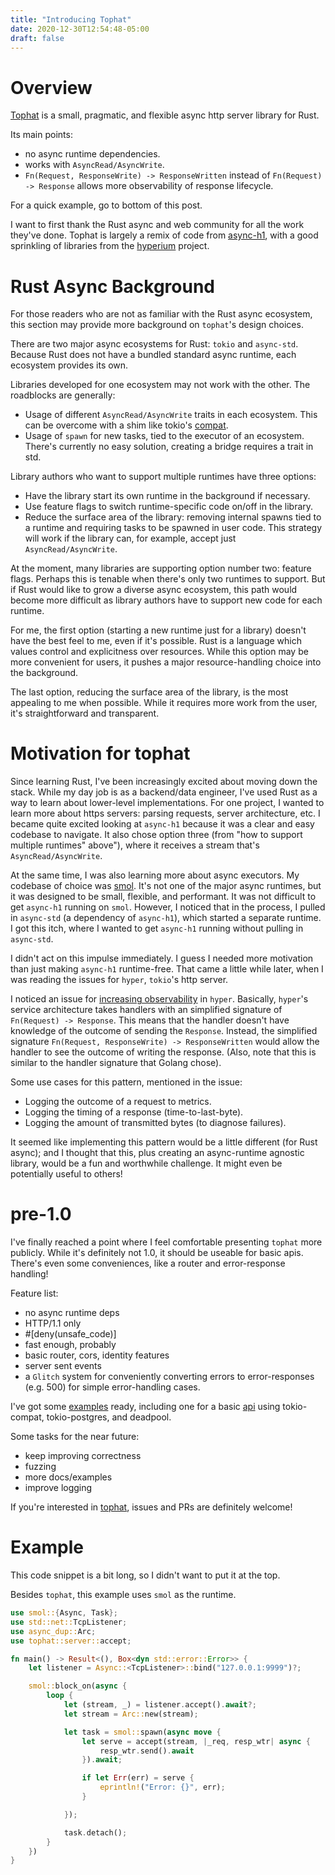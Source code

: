 ```yaml
---
title: "Introducing Tophat"
date: 2020-12-30T12:54:48-05:00
draft: false
---
```

# Overview
[Tophat](https://github.com/hwchen/tophat) is a small, pragmatic, and flexible async http server library for Rust.

Its main points:

- no async runtime dependencies.
- works with `AsyncRead/AsyncWrite`.
- `Fn(Request, ResponseWrite) -> ResponseWritten` instead of `Fn(Request) -> Response` allows more observability of response lifecycle.

For a quick example, go to bottom of this post.

I want to first thank the Rust async and web community for all the work they've done. Tophat is largely a remix of code from [async-h1](https://github.com/http-rs/async-h1), with a good sprinkling of libraries from the [hyperium](https://github.com/hyperium) project.

# Rust Async Background
For those readers who are not as familiar with the Rust async ecosystem, this section may provide more background on `tophat`'s design choices.

There are two major async ecosystems for Rust: `tokio` and `async-std`. Because Rust does not have a bundled standard async runtime, each ecosystem provides its own.

Libraries developed for one ecosystem may not work with the other. The roadblocks are generally:

- Usage of different `AsyncRead/AsyncWrite` traits in each ecosystem. This can be overcome with a shim like tokio's [compat](https://docs.rs/tokio-util/0.6.0/tokio_util/compat/index.html).
- Usage of `spawn` for new tasks, tied to the executor of an ecosystem. There's currently no easy solution, creating a bridge requires a trait in std.

Library authors who want to support multiple runtimes have three options:

- Have the library start its own runtime in the background if necessary.
- Use feature flags to switch runtime-specific code on/off in the library.
- Reduce the surface area of the library: removing internal spawns tied to a runtime and requiring tasks to be spawned in user code. This strategy will work if the library can, for example, accept just `AsyncRead/AsyncWrite`.

At the moment, many libraries are supporting option number two: feature flags. Perhaps this is tenable when there's only two runtimes to support. But if Rust would like to grow a diverse async ecosystem, this path would become more difficult as library authors have to support new code for each runtime.

For me, the first option (starting a new runtime just for a library) doesn't have the best feel to me, even if it's possible. Rust is a language which values control and explicitness over resources. While this option may be more convenient for users, it pushes a major resource-handling choice into the background.

The last option, reducing the surface area of the library, is the most appealing to me when possible. While it requires more work from the user, it's straightforward and transparent.

# Motivation for tophat
Since learning Rust, I've been increasingly excited about moving down the stack. While my day job is as a backend/data engineer, I've used Rust as a way to learn about lower-level implementations. For one project, I wanted to learn more about https servers: parsing requests, server architecture, etc. I became quite excited looking at `async-h1` because it was a clear and easy codebase to navigate. It also chose option three (from "how to support multiple runtimes" above"), where it receives a stream that's `AsyncRead/AsyncWrite`.

At the same time, I was also learning more about async executors. My codebase of choice was [smol](https://github.com/smol-rs/smol). It's not one of the major async runtimes, but it was designed to be small, flexible, and performant. It was not difficult to get `async-h1` running on `smol`. However, I noticed that in the process, I pulled in `async-std` (a dependency of `async-h1`), which started a separate runtime. I got this itch, where I wanted to get `async-h1` running without pulling in `async-std`.

I didn't act on this impulse immediately. I guess I needed more motivation than just making `async-h1` runtime-free. That came a little while later, when I was reading the issues for `hyper`, `tokio`'s http server.

I noticed an issue for [increasing observability](https://github.com/hyperium/hyper/issues/2181) in `hyper`. Basically, `hyper`'s service architecture takes handlers with an simplified signature of `Fn(Request) -> Response`. This means that the handler doesn't have knowledge of the outcome of sending the `Response`. Instead, the simplified signature `Fn(Request, ResponseWrite) -> ResponseWritten` would allow the handler to see the outcome of writing the response. (Also, note that this is similar to the handler signature that Golang chose).

Some use cases for this pattern, mentioned in the issue:

- Logging the outcome of a request to metrics.
- Logging the timing of a response (time-to-last-byte).
- Logging the amount of transmitted bytes (to diagnose failures).

It seemed like implementing this pattern would be a little different (for Rust async); and I thought that this, plus creating an async-runtime agnostic library, would be a fun and worthwhile challenge. It might even be potentially useful to others!

# pre-1.0
I've finally reached a point where I feel comfortable presenting `tophat` more publicly. While it's definitely not 1.0, it should be useable for basic apis. There's even some conveniences, like a router and error-response handling!

Feature list:

- no async runtime deps
- HTTP/1.1 only
- #[deny(unsafe_code)]
- fast enough, probably
- basic router, cors, identity features
- server sent events
- a `Glitch` system for conveniently converting errors to error-responses (e.g. 500) for simple error-handling cases.

I've got some [examples](https://github.com/hwchen/tophat/tree/main/examples) ready, including one for a basic [api](https://github.com/hwchen/tophat/tree/main/examples/postgres) using tokio-compat, tokio-postgres, and deadpool.

Some tasks for the near future:

- keep improving correctness
- fuzzing
- more docs/examples
- improve logging

If you're interested in [tophat](https://github.com/hwchen/tophat), issues and PRs are definitely welcome!

# Example
This code snippet is a bit long, so I didn't want to put it at the top.

Besides `tophat`, this example uses `smol` as the runtime.

```rust
use smol::{Async, Task};
use std::net::TcpListener;
use async_dup::Arc;
use tophat::server::accept;

fn main() -> Result<(), Box<dyn std::error::Error>> {
    let listener = Async::<TcpListener>::bind("127.0.0.1:9999")?;

    smol::block_on(async {
        loop {
            let (stream, _) = listener.accept().await?;
            let stream = Arc::new(stream);

            let task = smol::spawn(async move {
                let serve = accept(stream, |_req, resp_wtr| async {
                    resp_wtr.send().await
                }).await;

                if let Err(err) = serve {
                    eprintln!("Error: {}", err);
                }

            });

            task.detach();
        }
    })
}
```
